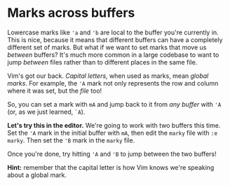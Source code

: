 # Marks across buffers

Lowercase marks like `'a` and `'b` are local to the buffer you're currently in. This is nice, because it means that different buffers can have a completely different set of marks. But what if we want to set marks that move us _between_ buffers? It's much more common in a large codebase to want to jump _between_ files rather than to different places in the same file.

Vim's got our back. _Capital letters_, when used as marks, mean _global marks_. For example, the `'A` mark not only represents the row and column where it was set, but the _file_ too!

So, you can set a mark with `mA` and jump back to it from _any buffer_ with `'A` (or, as we just learned, `` `A ``).

**Let's try this in the editor.** We're going to work with two buffers this time. Set the `'A` mark in the initial buffer with `mA`, then edit the `marky` file with `:e marky`. Then set the `'B` mark in the `marky` file.

Once you're done, try hitting `'A` and `'B` to jump between the two buffers!

**Hint:** remember that the capital letter is how Vim knows we're speaking about a global mark.
